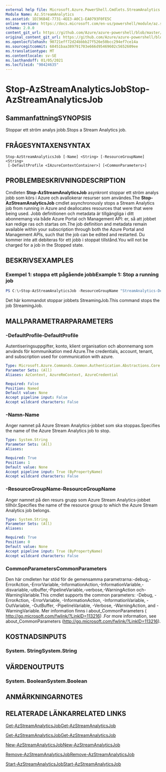 ```yaml
---
external help file: Microsoft.Azure.PowerShell.Cmdlets.StreamAnalytics.dll-Help.xml
Module Name: Az.StreamAnalytics
ms.assetid: 1EC96B4E-7731-4EE3-A0C1-EA0793F0FE5C
online version: https://docs.microsoft.com/en-us/powershell/module/az.streamanalytics/stop-azstreamanalyticsjob
schema: 2.0.0
content_git_url: https://github.com/Azure/azure-powershell/blob/master/src/StreamAnalytics/StreamAnalytics/help/Stop-AzStreamAnalyticsJob.md
original_content_git_url: https://github.com/Azure/azure-powershell/blob/master/src/StreamAnalytics/StreamAnalytics/help/Stop-AzStreamAnalyticsJob.md
ms.openlocfilehash: 90721eff72d24bbbb27f526e50bcc294ef7ce14a
ms.sourcegitcommit: 68451baa389791703e666d95469602c5652609ee
ms.translationtype: MT
ms.contentlocale: sv-SE
ms.lasthandoff: 01/05/2021
ms.locfileid: "98424635"
---
```

# <span data-ttu-id="1a203-101">Stop-AzStreamAnalyticsJob</span><span class="sxs-lookup"><span data-stu-id="1a203-101">Stop-AzStreamAnalyticsJob</span></span>

## <span data-ttu-id="1a203-102">Sammanfattning</span><span class="sxs-lookup"><span data-stu-id="1a203-102">SYNOPSIS</span></span>
<span data-ttu-id="1a203-103">Stoppar ett ström analys jobb.</span><span class="sxs-lookup"><span data-stu-id="1a203-103">Stops a Stream Analytics job.</span></span>

## <span data-ttu-id="1a203-104">FRÅGESYNTAXEN</span><span class="sxs-lookup"><span data-stu-id="1a203-104">SYNTAX</span></span>

```
Stop-AzStreamAnalyticsJob [-Name] <String> [-ResourceGroupName] <String>
 [-DefaultProfile <IAzureContextContainer>] [<CommonParameters>]
```

## <span data-ttu-id="1a203-105">PROBLEMBESKRIVNING</span><span class="sxs-lookup"><span data-stu-id="1a203-105">DESCRIPTION</span></span>
<span data-ttu-id="1a203-106">Cmdleten **Stop-AzStreamAnalyticsJob** asynkront stoppar ett ström analys jobb som körs i Azure och avallokerar resurser som användes.</span><span class="sxs-lookup"><span data-stu-id="1a203-106">The **Stop-AzStreamAnalyticsJob** cmdlet asynchronously stops a Stream Analytics job from running in Azure and deallocates resources that were that were being used.</span></span>
<span data-ttu-id="1a203-107">Jobb definitionen och metadata är tillgängliga i ditt abonnemang via både Azure Portal och Management API: er, så att jobbet kan redige ras och startas om.</span><span class="sxs-lookup"><span data-stu-id="1a203-107">The job definition and metadata remain available within your subscription through both the Azure Portal and Management APIs, such that the job can be edited and restarted.</span></span>
<span data-ttu-id="1a203-108">Du kommer inte att debiteras för ett jobb i stoppat tillstånd.</span><span class="sxs-lookup"><span data-stu-id="1a203-108">You will not be charged for a job in the Stopped state.</span></span>

## <span data-ttu-id="1a203-109">BESKRIVS</span><span class="sxs-lookup"><span data-stu-id="1a203-109">EXAMPLES</span></span>

### <span data-ttu-id="1a203-110">Exempel 1: stoppa ett pågående jobb</span><span class="sxs-lookup"><span data-stu-id="1a203-110">Example 1: Stop a running job</span></span>
```powershell
PS C:\>Stop-AzStreamAnalyticsJob -ResourceGroupName "StreamAnalytics-Default-West-US" -Name "StreamingJob"
```

<span data-ttu-id="1a203-111">Det här kommandot stoppar jobbets StreamingJob.</span><span class="sxs-lookup"><span data-stu-id="1a203-111">This command stops the job StreamingJob.</span></span>

## <span data-ttu-id="1a203-112">MALLPARAMETRAR</span><span class="sxs-lookup"><span data-stu-id="1a203-112">PARAMETERS</span></span>

### <span data-ttu-id="1a203-113">-DefaultProfile</span><span class="sxs-lookup"><span data-stu-id="1a203-113">-DefaultProfile</span></span>
<span data-ttu-id="1a203-114">Autentiseringsuppgifter, konto, klient organisation och abonnemang som används för kommunikation med Azure.</span><span class="sxs-lookup"><span data-stu-id="1a203-114">The credentials, account, tenant, and subscription used for communication with azure.</span></span>

```yaml
Type: Microsoft.Azure.Commands.Common.Authentication.Abstractions.Core.IAzureContextContainer
Parameter Sets: (All)
Aliases: AzContext, AzureRmContext, AzureCredential

Required: False
Position: Named
Default value: None
Accept pipeline input: False
Accept wildcard characters: False
```

### <span data-ttu-id="1a203-115">-Namn</span><span class="sxs-lookup"><span data-stu-id="1a203-115">-Name</span></span>
<span data-ttu-id="1a203-116">Anger namnet på Azure Stream Analytics-jobbet som ska stoppas.</span><span class="sxs-lookup"><span data-stu-id="1a203-116">Specifies the name of the Azure Stream Analytics job to stop.</span></span>

```yaml
Type: System.String
Parameter Sets: (All)
Aliases:

Required: True
Position: 1
Default value: None
Accept pipeline input: True (ByPropertyName)
Accept wildcard characters: False
```

### <span data-ttu-id="1a203-117">-ResourceGroupName</span><span class="sxs-lookup"><span data-stu-id="1a203-117">-ResourceGroupName</span></span>
<span data-ttu-id="1a203-118">Anger namnet på den resurs grupp som Azure Stream Analytics-jobbet tillhör.</span><span class="sxs-lookup"><span data-stu-id="1a203-118">Specifies the name of the resource group to which the Azure Stream Analytics job belongs.</span></span>

```yaml
Type: System.String
Parameter Sets: (All)
Aliases:

Required: True
Position: 0
Default value: None
Accept pipeline input: True (ByPropertyName)
Accept wildcard characters: False
```

### <span data-ttu-id="1a203-119">CommonParameters</span><span class="sxs-lookup"><span data-stu-id="1a203-119">CommonParameters</span></span>
<span data-ttu-id="1a203-120">Den här cmdleten har stöd för de gemensamma parametrarna:-debug,-ErrorAction,-ErrorVariable,-InformationAction,-InformationVariable,-disvariable,-utbuffer,-PipelineVariable,-verbose,-WarningAction och-WarningVariable.</span><span class="sxs-lookup"><span data-stu-id="1a203-120">This cmdlet supports the common parameters: -Debug, -ErrorAction, -ErrorVariable, -InformationAction, -InformationVariable, -OutVariable, -OutBuffer, -PipelineVariable, -Verbose, -WarningAction, and -WarningVariable.</span></span> <span data-ttu-id="1a203-121">Mer information finns i about_CommonParameters ( http://go.microsoft.com/fwlink/?LinkID=113216) .</span><span class="sxs-lookup"><span data-stu-id="1a203-121">For more information, see about_CommonParameters (http://go.microsoft.com/fwlink/?LinkID=113216).</span></span>

## <span data-ttu-id="1a203-122">KOSTNADS</span><span class="sxs-lookup"><span data-stu-id="1a203-122">INPUTS</span></span>

### <span data-ttu-id="1a203-123">System. String</span><span class="sxs-lookup"><span data-stu-id="1a203-123">System.String</span></span>

## <span data-ttu-id="1a203-124">VÄRDEN</span><span class="sxs-lookup"><span data-stu-id="1a203-124">OUTPUTS</span></span>

### <span data-ttu-id="1a203-125">System. Boolean</span><span class="sxs-lookup"><span data-stu-id="1a203-125">System.Boolean</span></span>

## <span data-ttu-id="1a203-126">ANMÄRKNINGAR</span><span class="sxs-lookup"><span data-stu-id="1a203-126">NOTES</span></span>

## <span data-ttu-id="1a203-127">RELATERADE LÄNKAR</span><span class="sxs-lookup"><span data-stu-id="1a203-127">RELATED LINKS</span></span>

[<span data-ttu-id="1a203-128">Get-AzStreamAnalyticsJob</span><span class="sxs-lookup"><span data-stu-id="1a203-128">Get-AzStreamAnalyticsJob</span></span>](./Get-AzStreamAnalyticsJob.md)

[<span data-ttu-id="1a203-129">Get-AzStreamAnalyticsJob</span><span class="sxs-lookup"><span data-stu-id="1a203-129">Get-AzStreamAnalyticsJob</span></span>](./Get-AzStreamAnalyticsJob.md)

[<span data-ttu-id="1a203-130">New-AzStreamAnalyticsJob</span><span class="sxs-lookup"><span data-stu-id="1a203-130">New-AzStreamAnalyticsJob</span></span>](./New-AzStreamAnalyticsJob.md)

[<span data-ttu-id="1a203-131">Remove-AzStreamAnalyticsJob</span><span class="sxs-lookup"><span data-stu-id="1a203-131">Remove-AzStreamAnalyticsJob</span></span>](./Remove-AzStreamAnalyticsJob.md)

[<span data-ttu-id="1a203-132">Start-AzStreamAnalyticsJob</span><span class="sxs-lookup"><span data-stu-id="1a203-132">Start-AzStreamAnalyticsJob</span></span>](./Start-AzStreamAnalyticsJob.md)


